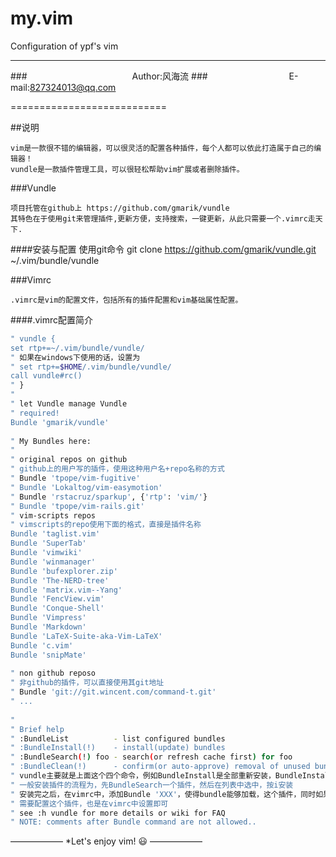 my.vim
===========================
Configuration of ypf's vim

****
###　　　　　　　　　　　　Author:风海流
###　　　　　　　　　 E-mail:827324013@qq.com

===========================



##说明

    vim是一款很不错的编辑器，可以很灵活的配置各种插件，每个人都可以依此打造属于自己的编辑器！
    vundle是一款插件管理工具，可以很轻松帮助vim扩展或者删除插件。


###Vundle

    项目托管在github上 https://github.com/gmarik/vundle
    其特色在于使用git来管理插件,更新方便，支持搜索，一键更新，从此只需要一个.vimrc走天下.

 ####安装与配置
    使用git命令
    git clone https://github.com/gmarik/vundle.git ~/.vim/bundle/vundle
    

###Vimrc

    .vimrc是vim的配置文件，包括所有的插件配置和vim基础属性配置。

####.vimrc配置简介
```Bash
" vundle {
set rtp+=~/.vim/bundle/vundle/
" 如果在windows下使用的话，设置为
" set rtp+=$HOME/.vim/bundle/vundle/
call vundle#rc()
" }
"
" let Vundle manage Vundle
" required!
Bundle 'gmarik/vundle'
  
" My Bundles here:
"
" original repos on github
" github上的用户写的插件，使用这种用户名+repo名称的方式
" Bundle 'tpope/vim-fugitive'
" Bundle 'Lokaltog/vim-easymotion'
" Bundle 'rstacruz/sparkup', {'rtp': 'vim/'}
" Bundle 'tpope/vim-rails.git'
" vim-scripts repos
" vimscripts的repo使用下面的格式，直接是插件名称
Bundle 'taglist.vim'
Bundle 'SuperTab'
Bundle 'vimwiki'
Bundle 'winmanager'
Bundle 'bufexplorer.zip'
Bundle 'The-NERD-tree'
Bundle 'matrix.vim--Yang'
Bundle 'FencView.vim'
Bundle 'Conque-Shell'
Bundle 'Vimpress'
Bundle 'Markdown'
Bundle 'LaTeX-Suite-aka-Vim-LaTeX'
Bundle 'c.vim'
Bundle 'snipMate'
  
" non github reposo
" 非github的插件，可以直接使用其git地址
" Bundle 'git://git.wincent.com/command-t.git'
" ...
  
"
" Brief help
" :BundleList          - list configured bundles
" :BundleInstall(!)    - install(update) bundles
" :BundleSearch(!) foo - search(or refresh cache first) for foo
" :BundleClean(!)      - confirm(or auto-approve) removal of unused bundles
" vundle主要就是上面这个四个命令，例如BundleInstall是全部重新安装，BundleInstall!则是更新
" 一般安装插件的流程为，先BundleSearch一个插件，然后在列表中选中，按i安装
" 安装完之后，在vimrc中，添加Bundle 'XXX'，使得bundle能够加载，这个插件，同时如果
" 需要配置这个插件，也是在vimrc中设置即可
" see :h vundle for more details or wiki for FAQ
" NOTE: comments after Bundle command are not allowed..
```

——————
    *Let's enjoy vim! :smiley:
——————
     
